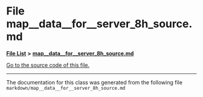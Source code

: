 
# File map\_\_data\_\_for\_\_server\_8h\_source.md


[**File List**](files.md) **>** [**map\_\_data\_\_for\_\_server\_8h\_source.md**](map____data____for____server__8h__source_8md.md)

[Go to the source code of this file.](map____data____for____server__8h__source_8md_source.md)



























------------------------------
The documentation for this class was generated from the following file `markdown/map__data__for__server_8h_source.md`